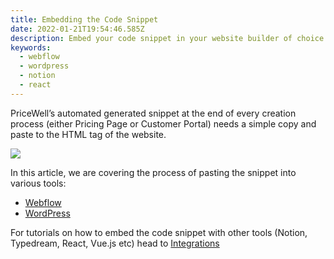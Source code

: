 ```yaml
---
title: Embedding the Code Snippet
date: 2022-01-21T19:54:46.585Z
description: Embed your code snippet in your website builder of choice (webflow, wordpres
keywords:
  - webflow
  - wordpress
  - notion
  - react
---
```

PriceWell’s automated generated snippet at the end of every creation process (either Pricing Page or Customer Portal) needs a simple copy and paste to the HTML <body> tag of the website.





[![](https://s3-eu-central-1.amazonaws.com/euc-cdn.freshdesk.com/data/helpdesk/attachments/production/80019974332/original/VcGZTt4LXdCxwBXCzP5juClSUOmNZUJAtA.png?1625214810)](https://s3-eu-central-1.amazonaws.com/euc-cdn.freshdesk.com/data/helpdesk/attachments/production/80019974332/original/VcGZTt4LXdCxwBXCzP5juClSUOmNZUJAtA.png?1625214810)





In this article, we are covering the process of pasting the snippet into various tools:

* [Webflow](https://help.pricewell.io/integrations/webflow/)
* [WordPress](https://help.pricewell.io/integrations/wordpress/)



For tutorials on how to embed the code snippet with other tools (Notion, Typedream, React, Vue.js etc) head to [Integrations](https://help.pricewell.io/integrations/)